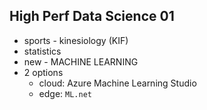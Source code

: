 ## High Perf Data Science 01

*   sports - kinesiology (KIF)
*   statistics
*   new - MACHINE LEARNING
*   2 options
    *  cloud: Azure Machine Learning Studio 
    *  edge: `ML.net`
    
